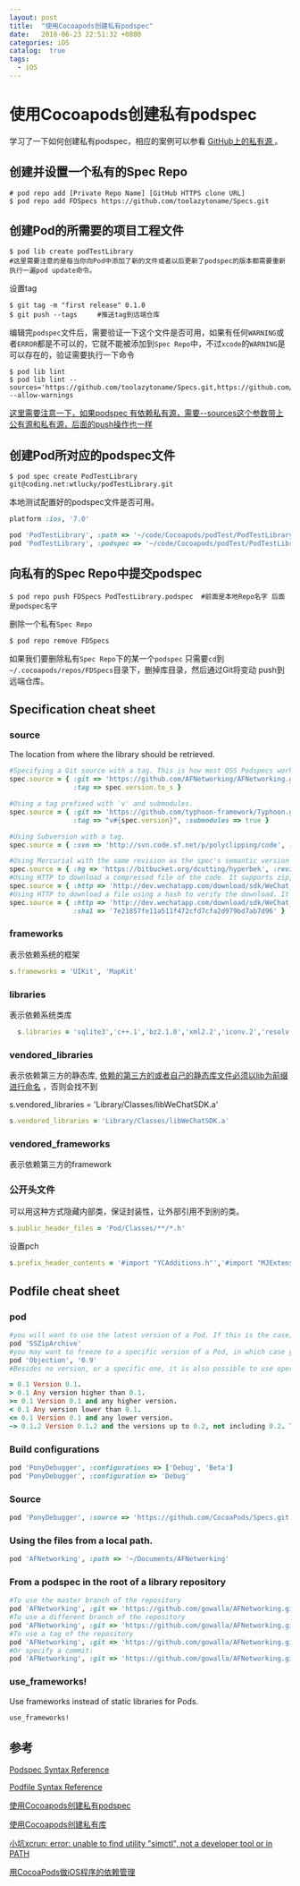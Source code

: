 ```yaml
---
layout: post
title:  "使用Cocoapods创建私有podspec"
date:   2018-06-23 22:51:32 +0800
categories: iOS
catalog:  true
tags:
  - iOS
---
```




# 使用Cocoapods创建私有podspec

学习了一下如何创建私有podspec，相应的案例可以参看 [GitHub上的私有源 ](https://github.com/toolazytoname/Specs)。



## 创建并设置一个私有的Spec Repo

```shell
# pod repo add [Private Repo Name] [GitHub HTTPS clone URL]
$ pod repo add FDSpecs https://github.com/toolazytoname/Specs.git
```

## 创建Pod的所需要的项目工程文件

```shell
$ pod lib create podTestLibrary
#这里需要注意的是每当你向Pod中添加了新的文件或者以后更新了podspec的版本都需要重新执行一遍pod update命令。
```

设置tag

```shell
$ git tag -m "first release" 0.1.0
$ git push --tags     #推送tag到远端仓库
```

编辑完`podspec`文件后，需要验证一下这个文件是否可用，如果有任何`WARNING`或者`ERROR`都是不可以的，它就不能被添加到`Spec Repo`中，不过`xcode`的`WARNING`是可以存在的，验证需要执行一下命令

```shell
$ pod lib lint
$ pod lib lint --sources='https://github.com/toolazytoname/Specs.git,https://github.com/CocoaPods/Specs.git' --allow-warnings

```

<u>这里需要注意一下，如果podspec 有依赖私有源，需要--sources这个参数带上公有源和私有源，后面的push操作也一样</u>



## 创建Pod所对应的podspec文件

```she
$ pod spec create PodTestLibrary git@coding.net:wtlucky/podTestLibrary.git
```

本地测试配置好的podspec文件是否可用。

```ruby
platform :ios, '7.0'

pod 'PodTestLibrary', :path => '~/code/Cocoapods/podTest/PodTestLibrary'      # 指定路径
pod 'PodTestLibrary', :podspec => '~/code/Cocoapods/podTest/PodTestLibrary/PodTestLibrary.podspec'  # 指定podspec文件
```



## 向私有的Spec Repo中提交podspec

```shell
$ pod repo push FDSpecs PodTestLibrary.podspec  #前面是本地Repo名字 后面是podspec名字
```

删除一个私有`Spec Repo`

~~~shell
$ pod repo remove FDSpecs
~~~

如果我们要删除私有`Spec Repo`下的某一个`podspec`  只需要`cd`到`~/.cocoapods/repos/FDSpecs`目录下，删掉库目录，然后通过Git将变动 push到远端仓库。



## Specification cheat sheet

### source

The location from where the library should be retrieved.

```ruby
#Specifying a Git source with a tag. This is how most OSS Podspecs work.
spec.source = { :git => 'https://github.com/AFNetworking/AFNetworking.git',
                :tag => spec.version.to_s }

#Using a tag prefixed with 'v' and submodules.
spec.source = { :git => 'https://github.com/typhoon-framework/Typhoon.git',
                :tag => "v#{spec.version}", :submodules => true }

#Using Subversion with a tag.
spec.source = { :svn => 'http://svn.code.sf.net/p/polyclipping/code', :tag => '4.8.8' }

#Using Mercurial with the same revision as the spec's semantic version string.
spec.source = { :hg => 'https://bitbucket.org/dcutting/hyperbek', :revision => "#{s.version}" }
#Using HTTP to download a compressed file of the code. It supports zip, tgz, bz2, txz and tar
spec.source = { :http => 'http://dev.wechatapp.com/download/sdk/WeChat_SDK_iOS_en.zip' }
#Using HTTP to download a file using a hash to verify the download. It supports sha1 and sha256.
spec.source = { :http => 'http://dev.wechatapp.com/download/sdk/WeChat_SDK_iOS_en.zip',
                :sha1 => '7e21857fe11a511f472cfd7cfa2d979bd7ab7d96' }

```

### frameworks

表示依赖系统的框架

~~~ruby
s.frameworks = 'UIKit', 'MapKit'
~~~

### libraries

表示依赖系统类库

~~~ruby
  s.libraries = 'sqlite3','c++.1','bz2.1.0','xml2.2','iconv.2','resolv.9','z.1’
~~~

### vendored_libraries

表示依赖第三方的静态库, <u>依赖的第三方的或者自己的静态库文件必须以lib为前缀进行命名</u>  ，否则会找不到

s.vendored_libraries = 'Library/Classes/libWeChatSDK.a'

~~~ruby
s.vendored_libraries = 'Library/Classes/libWeChatSDK.a'
~~~

### vendored_frameworks

表示依赖第三方的framework

### 公开头文件

可以用这种方式隐藏内部类，保证封装性，让外部引用不到别的类。

~~~ruby
s.public_header_files = 'Pod/Classes/**/*.h'
~~~



设置pch

~~~ ruby
s.prefix_header_contents = '#import "YCAdditions.h"','#import "MJExtension.h"','#import "Masonry.h"','#import "UIImageView+Async.h"','#import <ReactiveObjC/RACEXTScope.h>','#import "YCAppMacro.h"','#import "Constants.h"','#import "BPResponseModel.h"','#import "YCTopicMacros.h"','#import "UITableView+Layout.h"','#import "YCToolSet.h"','#import "M80AttributedLabel.h"'
~~~





## Podfile cheat sheet



### pod

```ruby
#you will want to use the latest version of a Pod. If this is the case, simply omit the version requirements.
pod 'SSZipArchive'
#you may want to freeze to a specific version of a Pod, in which case you can specify that version number
pod 'Objection', '0.9'
#Besides no version, or a specific one, it is also possible to use operators:

= 0.1 Version 0.1.
> 0.1 Any version higher than 0.1.
>= 0.1 Version 0.1 and any higher version.
< 0.1 Any version lower than 0.1.
<= 0.1 Version 0.1 and any lower version.
~> 0.1.2 Version 0.1.2 and the versions up to 0.2, not including 0.2. This operator works based on the last component that you specify in your version requirement. The example is equal to >= 0.1.2 combined with < 0.2.0 and will always match the latest known version matching your requirements.
```

###  Build configurations

~~~ruby
pod 'PonyDebugger', :configurations => ['Debug', 'Beta']
pod 'PonyDebugger', :configuration => 'Debug'
~~~

### Source

~~~ruby
pod 'PonyDebugger', :source => 'https://github.com/CocoaPods/Specs.git'
~~~

### Using the files from a local path.

~~~ruby
pod 'AFNetworking', :path => '~/Documents/AFNetworking'
~~~

### From a podspec in the root of a library repository

~~~ruby
#To use the master branch of the repository
pod 'AFNetworking', :git => 'https://github.com/gowalla/AFNetworking.git'
#To use a different branch of the repository
pod 'AFNetworking', :git => 'https://github.com/gowalla/AFNetworking.git', :branch => 'dev'
#To use a tag of the repository
pod 'AFNetworking', :git => 'https://github.com/gowalla/AFNetworking.git', :tag => '0.7.0'
#Or specify a commit:
pod 'AFNetworking', :git => 'https://github.com/gowalla/AFNetworking.git', :commit => '082f8319af'

~~~

### use_frameworks!

Use frameworks instead of static libraries for Pods.

~~~ruby
use_frameworks!
~~~





## 参考

[Podspec Syntax Reference](https://guides.cocoapods.org/syntax/podspec.html#specification)

[Podfile Syntax Reference](https://guides.cocoapods.org/syntax/podfile.html#pod)

[使用Cocoapods创建私有podspec](<http://blog.wtlucky.com/blog/2015/02/26/create-private-podspec/>) 

[使用Cocoapods创建私有库](https://www.jianshu.com/p/d92a987203b1)

[小坑xcrun: error: unable to find utility "simctl", not a developer tool or in PATH](https://segmentfault.com/q/1010000012705430)

[用CocoaPods做iOS程序的依赖管理](http://blog.devtang.com/2014/05/25/use-cocoapod-to-manage-ios-lib-dependency/)
